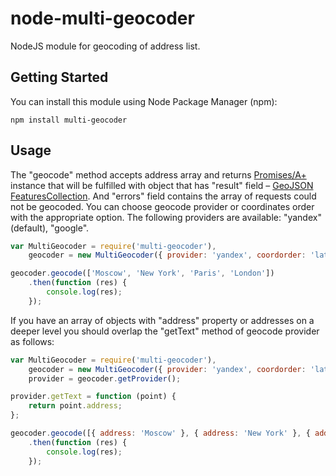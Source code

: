 node-multi-geocoder
===================
NodeJS module for geocoding of address list.

Getting Started
---------------
You can install this module using Node Package Manager (npm):

    npm install multi-geocoder

Usage
-----
The "geocode" method accepts address array and returns [Promises/A+](http://promisesaplus.com/) instance that will be fulfilled with object that has "result" field – [GeoJSON FeaturesCollection](http://geojson.org/geojson-spec.html#feature-collection-objects).
And "errors" field contains the array of requests could not be geocoded.
You can choose geocode provider or coordinates order with the appropriate option.
The following providers are available: "yandex" (default), "google".

```js
var MultiGeocoder = require('multi-geocoder'),
    geocoder = new MultiGeocoder({ provider: 'yandex', coordorder: 'latlong' });

geocoder.geocode(['Moscow', 'New York', 'Paris', 'London'])
    .then(function (res) {
        console.log(res);
    });
```

If you have an array of objects with "address" property
or addresses on a deeper level
you should overlap the "getText" method of geocode provider as follows:

```js
var MultiGeocoder = require('multi-geocoder'),
    geocoder = new MultiGeocoder({ provider: 'yandex', coordorder: 'latlong' }),
    provider = geocoder.getProvider();

provider.getText = function (point) {
    return point.address;
};

geocoder.geocode([{ address: 'Moscow' }, { address: 'New York' }, { address: 'Paris' }, { address: 'London' }])
    .then(function (res) {
        console.log(res);
    });
```
